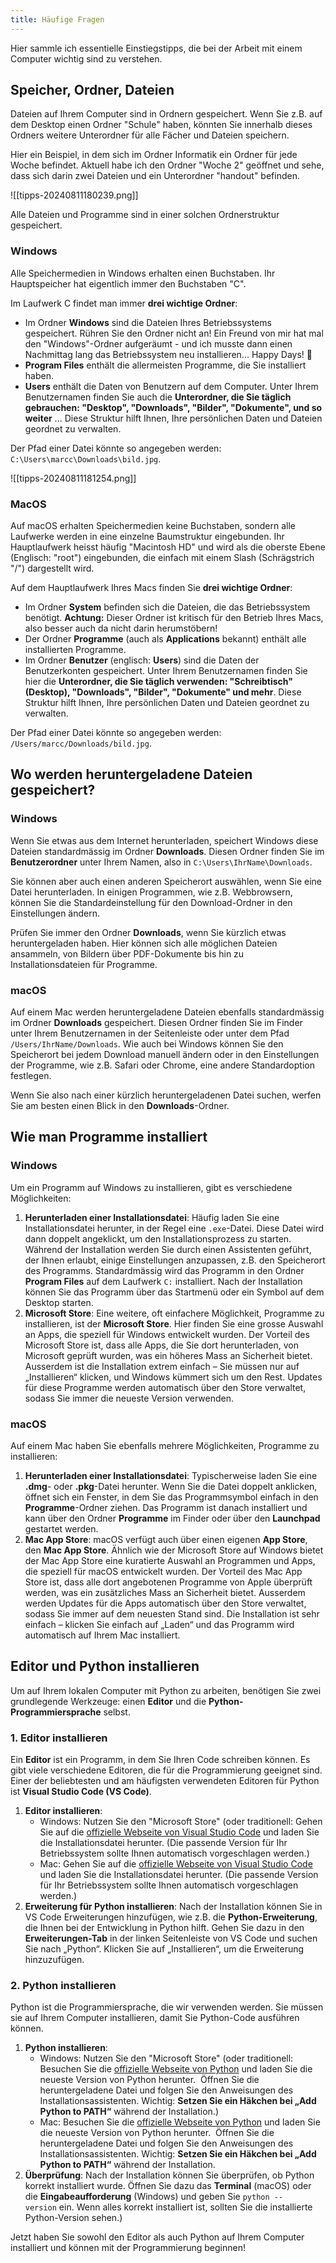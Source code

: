 ```yaml
---
title: Häufige Fragen
---
```

Hier sammle ich essentielle Einstiegstipps, die bei der Arbeit mit einem Computer wichtig sind zu verstehen.

## Speicher, Ordner, Dateien

Dateien auf Ihrem Computer sind in Ordnern gespeichert. Wenn Sie z.B. auf dem Desktop einen Ordner "Schule" haben, könnten Sie innerhalb dieses Ordners weitere Unterordner für alle Fächer und Dateien speichern.

Hier ein Beispiel, in dem sich im Ordner Informatik ein Ordner für jede Woche befindet. Aktuell habe ich den Ordner "Woche 2" geöffnet und sehe, dass sich darin zwei Dateien und ein Unterordner "handout" befinden.

![[tipps-20240811180239.png]]

Alle Dateien und Programme sind in einer solchen Ordnerstruktur gespeichert. 

### Windows

Alle Speichermedien in Windows erhalten einen Buchstaben. Ihr Hauptspeicher hat eigentlich immer den Buchstaben "C". 

Im Laufwerk C findet man immer **drei wichtige Ordner**:
- Im Ordner **Windows** sind die Dateien Ihres Betriebssystems gespeichert. Rühren Sie den Ordner nicht an! Ein Freund von mir hat mal den "Windows"-Ordner aufgeräumt - und ich musste dann einen Nachmittag lang das Betriebssystem neu installieren... Happy Days! 🤦
- **Program Files** enthält die allermeisten Programme, die Sie installiert haben.
- **Users** enthält die Daten von Benutzern auf dem Computer. Unter Ihrem Benutzernamen finden Sie auch die **Unterordner, die Sie täglich gebrauchen: "Desktop", "Downloads", "Bilder", "Dokumente", und so weiter** ... Diese Struktur hilft Ihnen, Ihre persönlichen Daten und Dateien geordnet zu verwalten.

Der Pfad einer Datei könnte so angegeben werden: `C:\Users\marcc\Downloads\bild.jpg`.

![[tipps-20240811181254.png]]

### MacOS

Auf macOS erhalten Speichermedien keine Buchstaben, sondern alle Laufwerke werden in eine einzelne Baumstruktur eingebunden. Ihr Hauptlaufwerk heisst häufig "Macintosh HD" und wird als die oberste Ebene (Englisch: "root") eingebunden, die einfach mit einem Slash (Schrägstrich "/") dargestellt wird.

Auf dem Hauptlaufwerk Ihres Macs finden Sie **drei wichtige Ordner**:
- Im Ordner **System** befinden sich die Dateien, die das Betriebssystem benötigt. **Achtung:** Dieser Ordner ist kritisch für den Betrieb Ihres Macs, also besser auch da nicht darin herumstöbern!
- Der Ordner **Programme** (auch als **Applications** bekannt) enthält alle installierten Programme.
- Im Ordner **Benutzer** (englisch: **Users**) sind die Daten der Benutzerkonten gespeichert. Unter Ihrem Benutzernamen finden Sie hier die **Unterordner, die Sie täglich verwenden: "Schreibtisch" (Desktop), "Downloads", "Bilder", "Dokumente" und mehr**. Diese Struktur hilft Ihnen, Ihre persönlichen Daten und Dateien geordnet zu verwalten.

Der Pfad einer Datei könnte so angegeben werden: `/Users/marcc/Downloads/bild.jpg`.

## Wo werden heruntergeladene Dateien gespeichert?
### Windows

Wenn Sie etwas aus dem Internet herunterladen, speichert Windows diese Dateien standardmässig im Ordner **Downloads**. Diesen Ordner finden Sie im **Benutzerordner** unter Ihrem Namen, also in `C:\Users\IhrName\Downloads`. 

Sie können aber auch einen anderen Speicherort auswählen, wenn Sie eine Datei herunterladen. In einigen Programmen, wie z.B. Webbrowsern, können Sie die Standardeinstellung für den Download-Ordner in den Einstellungen ändern.

Prüfen Sie immer den Ordner **Downloads**, wenn Sie kürzlich etwas heruntergeladen haben. Hier können sich alle möglichen Dateien ansammeln, von Bildern über PDF-Dokumente bis hin zu Installationsdateien für Programme.
### macOS

Auf einem Mac werden heruntergeladene Dateien ebenfalls standardmässig im Ordner **Downloads** gespeichert. Diesen Ordner finden Sie im Finder unter Ihrem Benutzernamen in der Seitenleiste oder unter dem Pfad `/Users/IhrName/Downloads`. Wie auch bei Windows können Sie den Speicherort bei jedem Download manuell ändern oder in den Einstellungen der Programme, wie z.B. Safari oder Chrome, eine andere Standardoption festlegen.

Wenn Sie also nach einer kürzlich heruntergeladenen Datei suchen, werfen Sie am besten einen Blick in den **Downloads**-Ordner.
## Wie man Programme installiert

### Windows

Um ein Programm auf Windows zu installieren, gibt es verschiedene Möglichkeiten:

1. **Herunterladen einer Installationsdatei**: Häufig laden Sie eine Installationsdatei herunter, in der Regel eine `.exe`-Datei. Diese Datei wird dann doppelt angeklickt, um den Installationsprozess zu starten. Während der Installation werden Sie durch einen Assistenten geführt, der Ihnen erlaubt, einige Einstellungen anzupassen, z.B. den Speicherort des Programms. Standardmässig wird das Programm in den Ordner **Program Files** auf dem Laufwerk `C:` installiert. Nach der Installation können Sie das Programm über das Startmenü oder ein Symbol auf dem Desktop starten.
2. **Microsoft Store**: Eine weitere, oft einfachere Möglichkeit, Programme zu installieren, ist der **Microsoft Store**. Hier finden Sie eine grosse Auswahl an Apps, die speziell für Windows entwickelt wurden. Der Vorteil des Microsoft Store ist, dass alle Apps, die Sie dort herunterladen, von Microsoft geprüft wurden, was ein höheres Mass an Sicherheit bietet. Ausserdem ist die Installation extrem einfach – Sie müssen nur auf „Installieren“ klicken, und Windows kümmert sich um den Rest. Updates für diese Programme werden automatisch über den Store verwaltet, sodass Sie immer die neueste Version verwenden.
### macOS

Auf einem Mac haben Sie ebenfalls mehrere Möglichkeiten, Programme zu installieren:

1. **Herunterladen einer Installationsdatei**: Typischerweise laden Sie eine **.dmg**- oder **.pkg**-Datei herunter. Wenn Sie die Datei doppelt anklicken, öffnet sich ein Fenster, in dem Sie das Programmsymbol einfach in den **Programme**-Ordner ziehen. Das Programm ist danach installiert und kann über den Ordner **Programme** im Finder oder über den **Launchpad** gestartet werden.
2. **Mac App Store**: macOS verfügt auch über einen eigenen **App Store**, den **Mac App Store**. Ähnlich wie der Microsoft Store auf Windows bietet der Mac App Store eine kuratierte Auswahl an Programmen und Apps, die speziell für macOS entwickelt wurden. Der Vorteil des Mac App Store ist, dass alle dort angebotenen Programme von Apple überprüft werden, was ein zusätzliches Mass an Sicherheit bietet. Ausserdem werden Updates für die Apps automatisch über den Store verwaltet, sodass Sie immer auf dem neuesten Stand sind. Die Installation ist sehr einfach – klicken Sie einfach auf „Laden“ und das Programm wird automatisch auf Ihrem Mac installiert.

## Editor und Python installieren

Um auf Ihrem lokalen Computer mit Python zu arbeiten, benötigen Sie zwei grundlegende Werkzeuge: einen **Editor** und die **Python-Programmiersprache** selbst. 
### 1. Editor installieren

Ein **Editor** ist ein Programm, in dem Sie Ihren Code schreiben können. Es gibt viele verschiedene Editoren, die für die Programmierung geeignet sind. Einer der beliebtesten und am häufigsten verwendeten Editoren für Python ist **Visual Studio Code (VS Code)**.

1. **Editor installieren**: 
	- Windows: Nutzen Sie den "Microsoft Store"  (oder traditionell: Gehen Sie auf die [offizielle Webseite von Visual Studio Code](https://code.visualstudio.com/) und laden Sie die Installationsdatei herunter. (Die passende Version für Ihr Betriebssystem sollte Ihnen automatisch vorgeschlagen werden.)
	- Mac: Gehen Sie auf die [offizielle Webseite von Visual Studio Code](https://code.visualstudio.com/) und laden Sie die Installationsdatei herunter. (Die passende Version für Ihr Betriebssystem sollte Ihnen automatisch vorgeschlagen werden.)
2. **Erweiterung für Python installieren**: Nach der Installation können Sie in VS Code Erweiterungen hinzufügen, wie z.B. die **Python-Erweiterung**, die Ihnen bei der Entwicklung in Python hilft. Gehen Sie dazu in den **Erweiterungen-Tab** in der linken Seitenleiste von VS Code und suchen Sie nach „Python“. Klicken Sie auf „Installieren“, um die Erweiterung hinzuzufügen.
### 2. Python installieren

Python ist die Programmiersprache, die wir verwenden werden. Sie müssen sie auf Ihrem Computer installieren, damit Sie Python-Code ausführen können.

1. **Python installieren**: 
	- Windows: Nutzen Sie den "Microsoft Store" (oder traditionell: Besuchen Sie die [offizielle Webseite von Python](https://www.python.org/downloads/) und laden Sie die neueste Version von Python herunter.  Öffnen Sie die heruntergeladene Datei und folgen Sie den Anweisungen des Installationsassistenten. Wichtig: **Setzen Sie ein Häkchen bei „Add Python to PATH“** während der Installation.)
	- Mac: Besuchen Sie die [offizielle Webseite von Python](https://www.python.org/downloads/) und laden Sie die neueste Version von Python herunter.  Öffnen Sie die heruntergeladene Datei und folgen Sie den Anweisungen des Installationsassistenten. Wichtig: **Setzen Sie ein Häkchen bei „Add Python to PATH“** während der Installation.
2. **Überprüfung**: Nach der Installation können Sie überprüfen, ob Python korrekt installiert wurde. Öffnen Sie dazu das **Terminal** (macOS) oder die **Eingabeaufforderung** (Windows) und geben Sie `python --version` ein. Wenn alles korrekt installiert ist, sollten Sie die installierte Python-Version sehen.)

Jetzt haben Sie sowohl den Editor als auch Python auf Ihrem Computer installiert und können mit der Programmierung beginnen!